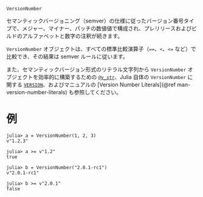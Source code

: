 ```
VersionNumber
```

セマンティックバージョニング（semver）の仕様に従ったバージョン番号タイプで、メジャー、マイナー、パッチの数値値で構成され、プレリリースおよびビルドのアルファベットと数字の注釈が続きます。

`VersionNumber` オブジェクトは、すべての標準比較演算子（`==`、`<`、`<=` など）で比較でき、その結果は semver ルールに従います。

また、セマンティックバージョン形式のリテラル文字列から `VersionNumber` オブジェクトを効率的に構築するための [`@v_str`](@ref)、Julia 自体の `VersionNumber` に関する [`VERSION`](@ref)、およびマニュアルの [Version Number Literals](@ref man-version-number-literals) も参照してください。

# 例

```jldoctest
julia> a = VersionNumber(1, 2, 3)
v"1.2.3"

julia> a >= v"1.2"
true

julia> b = VersionNumber("2.0.1-rc1")
v"2.0.1-rc1"

julia> b >= v"2.0.1"
false
```
